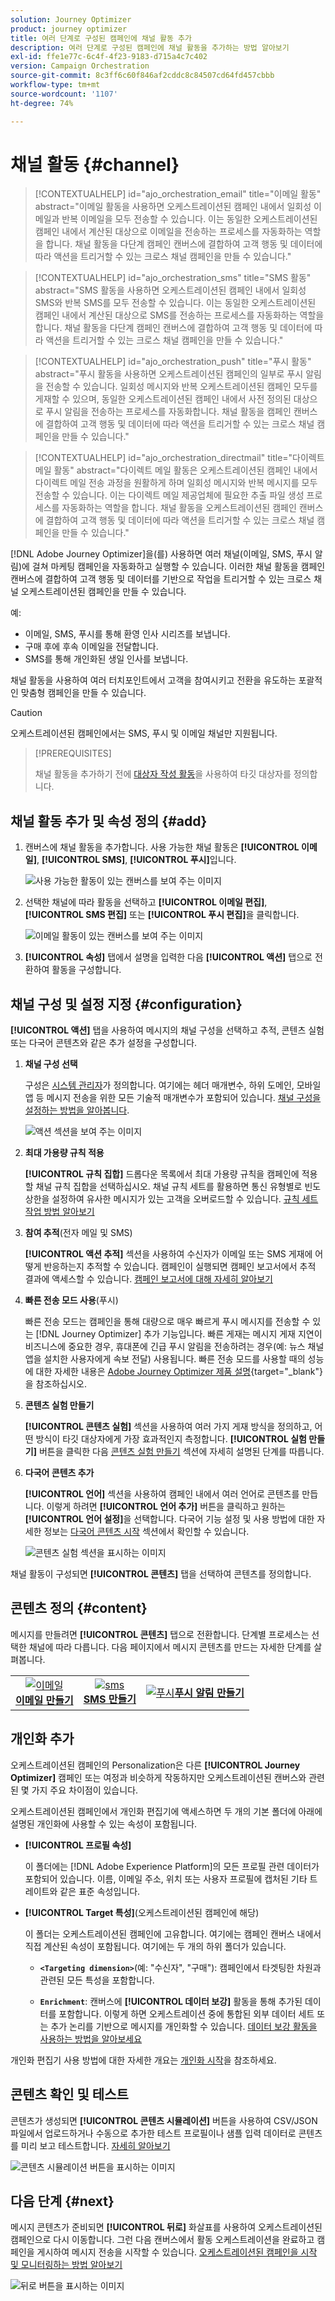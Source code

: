 ```yaml
---
solution: Journey Optimizer
product: journey optimizer
title: 여러 단계로 구성된 캠페인에 채널 활동 추가
description: 여러 단계로 구성된 캠페인에 채널 활동을 추가하는 방법 알아보기
exl-id: ffe1e77c-6c4f-4f23-9183-d715a4c7c402
version: Campaign Orchestration
source-git-commit: 8c3ff6c60f846af2cddc8c84507cd64fd457cbbb
workflow-type: tm+mt
source-wordcount: '1107'
ht-degree: 74%

---
```



# 채널 활동 {#channel}

>[!CONTEXTUALHELP]
>id="ajo_orchestration_email"
>title="이메일 활동"
>abstract="이메일 활동을 사용하면 오케스트레이션된 캠페인 내에서 일회성 이메일과 반복 이메일을 모두 전송할 수 있습니다. 이는 동일한 오케스트레이션된 캠페인 내에서 계산된 대상으로 이메일을 전송하는 프로세스를 자동화하는 역할을 합니다. 채널 활동을 다단계 캠페인 캔버스에 결합하여 고객 행동 및 데이터에 따라 액션을 트리거할 수 있는 크로스 채널 캠페인을 만들 수 있습니다."

>[!CONTEXTUALHELP]
>id="ajo_orchestration_sms"
>title="SMS 활동"
>abstract="SMS 활동을 사용하면 오케스트레이션된 캠페인 내에서 일회성 SMS와 반복 SMS를 모두 전송할 수 있습니다. 이는 동일한 오케스트레이션된 캠페인 내에서 계산된 대상으로 SMS를 전송하는 프로세스를 자동화하는 역할을 합니다. 채널 활동을 다단계 캠페인 캔버스에 결합하여 고객 행동 및 데이터에 따라 액션을 트리거할 수 있는 크로스 채널 캠페인을 만들 수 있습니다."

>[!CONTEXTUALHELP]
>id="ajo_orchestration_push"
>title="푸시 활동"
>abstract="푸시 활동을 사용하면 오케스트레이션된 캠페인의 일부로 푸시 알림을 전송할 수 있습니다. 일회성 메시지와 반복 오케스트레이션된 캠페인 모두를 게재할 수 있으며, 동일한 오케스트레이션된 캠페인 내에서 사전 정의된 대상으로 푸시 알림을 전송하는 프로세스를 자동화합니다. 채널 활동을 캠페인 캔버스에 결합하여 고객 행동 및 데이터에 따라 액션을 트리거할 수 있는 크로스 채널 캠페인을 만들 수 있습니다."

<!--
UNUSED IDs in BJ

>[!CONTEXTUALHELP]
>id="ajo_orchestration_push_ios"
>title="Push iOS activity"
>abstract="The Push iOS activity let you send iOS Push notifications as part of your Orchestrated campaign. It enables the delivery of both one-time and recurring Orchestrated campaigns, automating the sending iOS Push notifications to a predefined target within the same workflow. You can combine channel activities into the campaign canvas to create cross-channel campaigns that can trigger actions based on customer behavior and data."

>[!CONTEXTUALHELP]
>id="ajo_orchestration_push_android"
>title="Push Android activity"
>abstract="The Push Android activity ket you send Android Push notifications as part of your Orchestrated campaign. It enables the delivery of both one-time and recurring messages, automating the sending Android Push notifications to a predefined target within the same Orchestrated campaign. You can combine channel activities into the Orchestrated campaign canvas to create cross-channel campaigns that can trigger actions based on customer behavior and data."

-->

>[!CONTEXTUALHELP]
>id="ajo_orchestration_directmail"
>title="다이렉트 메일 활동"
>abstract="다이렉트 메일 활동은 오케스트레이션된 캠페인 내에서 다이렉트 메일 전송 과정을 원활하게 하며 일회성 메시지와 반복 메시지를 모두 전송할 수 있습니다. 이는 다이렉트 메일 제공업체에 필요한 추출 파일 생성 프로세스를 자동화하는 역할을 합니다. 채널 활동을 오케스트레이션된 캠페인 캔버스에 결합하여 고객 행동 및 데이터에 따라 액션을 트리거할 수 있는 크로스 채널 캠페인을 만들 수 있습니다."

[!DNL Adobe Journey Optimizer]을(를) 사용하면 여러 채널(이메일, SMS, 푸시 알림)에 걸쳐 마케팅 캠페인을 자동화하고 실행할 수 있습니다. 이러한 채널 활동을 캠페인 캔버스에 결합하여 고객 행동 및 데이터를 기반으로 작업을 트리거할 수 있는 크로스 채널 오케스트레이션된 캠페인을 만들 수 있습니다.

예:

* 이메일, SMS, 푸시를 통해 환영 인사 시리즈를 보냅니다.
* 구매 후에 후속 이메일을 전달합니다.
* SMS를 통해 개인화된 생일 인사를 보냅니다.

채널 활동을 사용하여 여러 터치포인트에서 고객을 참여시키고 전환을 유도하는 포괄적인 맞춤형 캠페인을 만들 수 있습니다.


>[!CAUTION]
>
>오케스트레이션된 캠페인에서는 SMS, 푸시 및 이메일 채널만 지원됩니다.

>[!PREREQUISITES]
>
>채널 활동을 추가하기 전에 [대상자 작성 활동](build-audience.md)을 사용하여 타깃 대상자를 정의합니다.

## 채널 활동 추가 및 속성 정의 {#add}

1. 캔버스에 채널 활동을 추가합니다. 사용 가능한 채널 활동은 **[!UICONTROL 이메일]**, **[!UICONTROL SMS]**, **[!UICONTROL 푸시]**&#x200B;입니다.

   ![사용 가능한 활동이 있는 캔버스를 보여 주는 이미지](../assets/channel-add.png)

1. 선택한 채널에 따라 활동을 선택하고 **[!UICONTROL 이메일 편집]**, **[!UICONTROL SMS 편집]** 또는 **[!UICONTROL 푸시 편집]**&#x200B;을 클릭합니다.

   ![이메일 활동이 있는 캔버스를 보여 주는 이미지](../assets/channel-edit.png)

1. **[!UICONTROL 속성]** 탭에서 설명을 입력한 다음 **[!UICONTROL 액션]** 탭으로 전환하여 활동을 구성합니다.

## 채널 구성 및 설정 지정 {#configuration}

**[!UICONTROL 액션]** 탭을 사용하여 메시지의 채널 구성을 선택하고 추적, 콘텐츠 실험 또는 다국어 콘텐츠와 같은 추가 설정을 구성합니다.

1. **채널 구성 선택**

   구성은 [시스템 관리자](../../start/path/administrator.md)가 정의합니다. 여기에는 헤더 매개변수, 하위 도메인, 모바일 앱 등 메시지 전송을 위한 모든 기술적 매개변수가 포함되어 있습니다. [채널 구성을 설정하는 방법을 알아봅니다](../../configuration/channel-surfaces.md).

   ![액션 섹션을 보여 주는 이미지](../assets/channel-actions.png)

1. **최대 가용량 규칙 적용**

   **[!UICONTROL 규칙 집합]** 드롭다운 목록에서 최대 가용량 규칙을 캠페인에 적용할 채널 규칙 집합을 선택하십시오. 채널 규칙 세트를 활용하면 통신 유형별로 빈도 상한을 설정하여 유사한 메시지가 있는 고객을 오버로드할 수 있습니다. [규칙 세트 작업 방법 알아보기](../../conflict-prioritization/rule-sets.md)

1. **참여 추적**(전자 메일 및 SMS)

   **[!UICONTROL 액션 추적]** 섹션을 사용하여 수신자가 이메일 또는 SMS 게재에 어떻게 반응하는지 추적할 수 있습니다. 캠페인이 실행되면 캠페인 보고서에서 추적 결과에 액세스할 수 있습니다. [캠페인 보고서에 대해 자세히 알아보기](../../reports/campaign-global-report-cja.md)

1. **빠른 전송 모드 사용**(푸시)

   빠른 전송 모드는 캠페인을 통해 대량으로 매우 빠르게 푸시 메시지를 전송할 수 있는 [!DNL Journey Optimizer] 추가 기능입니다. 빠른 게재는 메시지 게재 지연이 비즈니스에 중요한 경우, 휴대폰에 긴급 푸시 알림을 전송하려는 경우(예: 뉴스 채널 앱을 설치한 사용자에게 속보 전달) 사용됩니다. 빠른 전송 모드를 사용할 때의 성능에 대한 자세한 내용은 [Adobe Journey Optimizer 제품 설명](https://helpx.adobe.com/kr/legal/product-descriptions/adobe-journey-optimizer.html){target="_blank"}을 참조하십시오.

1. **콘텐츠 실험 만들기**

   **[!UICONTROL 콘텐츠 실험]** 섹션을 사용하여 여러 가지 게재 방식을 정의하고, 어떤 방식이 타깃 대상자에게 가장 효과적인지 측정합니다. **[!UICONTROL 실험 만들기]** 버튼을 클릭한 다음 [콘텐츠 실험 만들기](../../content-management/content-experiment.md) 섹션에 자세히 설명된 단계를 따릅니다.

1. **다국어 콘텐츠 추가**

   **[!UICONTROL 언어]** 섹션을 사용하여 캠페인 내에서 여러 언어로 콘텐츠를 만듭니다. 이렇게 하려면 **[!UICONTROL 언어 추가]** 버튼을 클릭하고 원하는 **[!UICONTROL 언어 설정]**&#x200B;을 선택합니다. 다국어 기능 설정 및 사용 방법에 대한 자세한 정보는 [다국어 콘텐츠 시작](../../content-management/multilingual-gs.md) 섹션에서 확인할 수 있습니다.

   ![콘텐츠 실험 섹션을 표시하는 이미지](../assets/channel-experiment.png)

채널 활동이 구성되면 **[!UICONTROL 콘텐츠]** 탭을 선택하여 콘텐츠를 정의합니다.

## 콘텐츠 정의 {#content}

메시지를 만들려면 **[!UICONTROL 콘텐츠]** 탭으로 전환합니다. 단계별 프로세스는 선택한 채널에 따라 다릅니다. 다음 페이지에서 메시지 콘텐츠를 만드는 자세한 단계를 살펴봅니다.

<table style="table-layout:fixed"><tr style="border: 0; text-align: center;" >
<td><a href="../../email/create-email.md"><img alt="이메일" src="../../channels/assets/do-not-localize/email.png"></a><br/><a href="../../email/create-email.md"><strong>이메일 만들기</strong></a></td>
<td><a href="../../sms/create-sms.md"><img alt="sms" src="../../channels/assets/do-not-localize/sms.png"></a><br/><a href="../../sms/create-sms.md"><strong>SMS 만들기</strong></a></td>
<td><a href="../../push/create-push.md"><img alt="푸시" src="../../channels/assets/do-not-localize/push.png"></a><a href="../../push/create-push.md"><strong>푸시 알림 만들기</strong></a></td>
</tr></table>

## 개인화 추가

오케스트레이션된 캠페인의 Personalization은 다른 **[!UICONTROL Journey Optimizer]** 캠페인 또는 여정과 비슷하게 작동하지만 오케스트레이션된 캔버스와 관련된 몇 가지 주요 차이점이 있습니다.

오케스트레이션된 캠페인에서 개인화 편집기에 액세스하면 두 개의 기본 폴더에 아래에 설명된 개인화에 사용할 수 있는 속성이 포함됩니다.

* **[!UICONTROL 프로필 속성]**

  이 폴더에는 [!DNL Adobe Experience Platform]의 모든 프로필 관련 데이터가 포함되어 있습니다. 이름, 이메일 주소, 위치 또는 사용자 프로필에 캡처된 기타 트레이트와 같은 표준 속성입니다.

* **[!UICONTROL Target 특성]**(오케스트레이션된 캠페인에 해당)

  이 폴더는 오케스트레이션된 캠페인에 고유합니다. 여기에는 캠페인 캔버스 내에서 직접 계산된 속성이 포함됩니다. 여기에는 두 개의 하위 폴더가 있습니다.

   * **`<Targeting dimension>`**(예: &quot;수신자&quot;, &quot;구매&quot;): 캠페인에서 타겟팅한 차원과 관련된 모든 특성을 포함합니다.

   * **`Enrichment`**: 캔버스에 **[!UICONTROL 데이터 보강]** 활동을 통해 추가된 데이터를 포함합니다. 이렇게 하면 오케스트레이션 중에 통합된 외부 데이터 세트 또는 추가 논리를 기반으로 메시지를 개인화할 수 있습니다. [데이터 보강 활동을 사용하는 방법을 알아보세요](../activities/enrichment.md)

개인화 편집기 사용 방법에 대한 자세한 개요는 [개인화 시작](../../personalization/personalize.md)을 참조하세요.

## 콘텐츠 확인 및 테스트

콘텐츠가 생성되면 **[!UICONTROL 콘텐츠 시뮬레이션]** 버튼을 사용하여 CSV/JSON 파일에서 업로드하거나 수동으로 추가한 테스트 프로필이나 샘플 입력 데이터로 콘텐츠를 미리 보고 테스트합니다. [자세히 알아보기](../../content-management/preview-test.md)

![콘텐츠 시뮬레이션 버튼을 표시하는 이미지](../assets/channel-simulate.png)

## 다음 단계 {#next}

메시지 콘텐츠가 준비되면 **[!UICONTROL 뒤로]** 화살표를 사용하여 오케스트레이션된 캠페인으로 다시 이동합니다. 그런 다음 캔버스에서 활동 오케스트레이션을 완료하고 캠페인을 게시하여 메시지 전송을 시작할 수 있습니다. [오케스트레이션된 캠페인을 시작 및 모니터링하는 방법 알아보기](../start-monitor-campaigns.md)

![뒤로 버튼을 표시하는 이미지](../assets/channel-back.png)

<!--
## Examples {#cross-channel-workflow-sample}

Here is a cross-channel Orchestrated campaign example with a segmentation and two deliveries. The Orchestrated campaign targets all customers who live in Paris and who are interested in coffee machines. Among this population, an email is sent to the regular customers and an SMS is sent to the VIP clients.

![](../assets/workflow-channel-example.png)

<!--
description, which use case you can perform (common other activities that you can link before of after the activity)

how to add and configure the activity

example of a configured activity within a workflow
The Email delivery activity allows you to configure the sending an email in a workflow. 

-->

<!--You can also create a recurring Orchestrated campaign to send a personalized SMS every first day of the month at 8 PM to all customers living in Paris.

![](../assets/workflow-channel-example2.png)-->

<!-- Scheduled emails available?

This can be a single send email and sent just once, or it can be a recurring email.
* Single send emails are standard emails, sent once.
* Recurring emails allow you to send the same email multiple times to different targets over a defined period. You can aggregate the deliveries per period in order to get reports that correspond to your needs.

When linked to a scheduler, you can define recurring emails.
Email recipients are defined upstream of the activity in the same workflow, via an Audience targeting activity.

-->


<!--The message preparation is triggered according to the workflow execution parameters. From the message dashboard, you can select whether to request or not a manual confirmation to send the message (required by default). You can start the workflow manually or place a scheduler activity in the workflow to automate execution.-->
